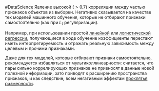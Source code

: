#DataScience
Явление высокой ($>0.7$) корреляции между частью признаков объектов из выборки. Негативно сказывается на качестве тех моделей машинного обучения, которые не отбирают признаки самостоятельно (как при *$L_1$* регуляризации). 

Например, при использовании простой [линейной](Линейная%20регрессия.md) или [логистической регрессии](Логистическая%20регрессия.md), получающиеся в ходе обучение коэффициенты перестают иметь интерпретируемость и отражать реальную зависимость между целевым и прочими признаками.

Даже для тех моделей, которые отбирают признаки самостоятельно, рекомендуется избавляться от мультиколлинеарности: считается, что пары сильно коррелирующих признаков не привносят в данные новой полезной информации, зато приводят к расширению пространства признаков, и как следствие, всем негативным эффектам [проклятья размерности](curse%20of%20dimensionality.md).